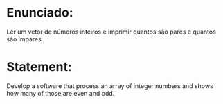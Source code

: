 # Enunciado:

Ler um vetor de números inteiros e imprimir quantos são pares e quantos são ímpares.

# Statement:

Develop a software that process an array of integer numbers and shows how many of those are even and odd.